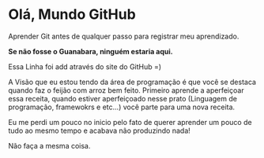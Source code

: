 # Olá, Mundo GitHub
 Aprender Git antes de qualquer passo para registrar meu aprendizado.
 
**Se não fosse o Guanabara, ninguém estaria aqui.** 

Essa Linha foi add através do site do GitHub =)

A Visão que eu estou tendo da área de programação é que você se destaca quando faz o feijão com arroz bem feito. 
Primeiro aprende a aperfeiçoar essa receita, quando estiver aperfeiçoado nesse prato (Linguagem de programação, framewokrs e etc...) você parte para uma nova receita.

Eu me perdi um pouco no inicio pelo fato de querer aprender um pouco de tudo ao mesmo tempo e acabava não produzindo nada! 

Não faça a mesma coisa.
